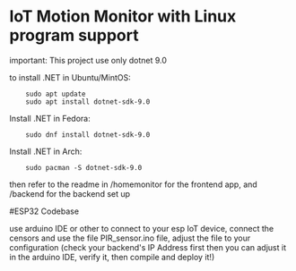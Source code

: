 # IoT Motion Monitor with Linux program support
important: This project use only dotnet 9.0

to install .NET in Ubuntu/MintOS:

``` 
    sudo apt update
    sudo apt install dotnet-sdk-9.0
```

Install .NET in Fedora:
```
    sudo dnf install dotnet-sdk-9.0
```
Install .NET in Arch:
```
    sudo pacman -S dotnet-sdk-9.0
```

then refer to the readme in /homemonitor for the frontend app, and /backend for the backend set up

#ESP32 Codebase

use arduino IDE or other to connect to your esp IoT device, connect the censors and use the file PIR_sensor.ino file, adjust the file to your configuration (check your backend's IP Address first then you can adjust it in the arduino IDE, verify it, then compile and deploy it!)